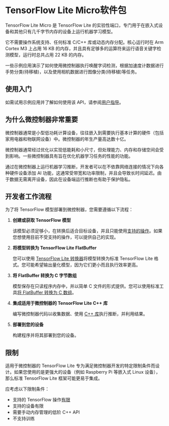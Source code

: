 # TensorFlow Lite Micro软件包

TensorFlow Lite Micro 是 TensorFlow Lite 的实验性端口，专门用于在嵌入式设备和其他只有几千字节内存的设备上运行机器学习模型。

它不需要操作系统支持、任何标准 C/C++ 库或动态内存分配。核心运行时在 Arm Cortex M3 上占用 16 KB 的内存，并且具有足够多的运算符来运行语音关键字检测模型，运行时总共占用 22 KB 的内存。

一些示例应用演示了如何使用微控制器执行唤醒字词检测，根据加速度计数据进行手势分类(待移植)，以及使用相机数据进行图像分类(待移植)等任务。

## 使用入门

如需试用示例应用并了解如何使用该 API，请参阅[用户指导](user-guide.md)。

## 为什么微控制器非常重要

微控制器通常是小型低功耗计算设备，往往嵌入到需要执行基本计算的硬件（包括家用电器和物联网设备）中。微控制器的年生产量高达数十亿。

微控制器通常经过优化以实现低能耗和小尺寸，但处理能力、内存和存储空间会受到影响。一些微控制器具有旨在优化机器学习任务的性能的功能。

通过在微控制器上运行机器学习推断，开发者可以在不依靠网络连接的情况下向各种硬件设备添加 AI 功能，这通常受带宽和功率限制，并且会导致长时间延迟。由于数据无需离开设备，因此在设备端运行推断也有助于保护隐私。

## 开发者工作流程

为了将 TensorFlow 模型部署到微控制器，您需要遵循以下流程：

1. **创建或获取 TensorFlow 模型**

   该模型必须足够小，在转换后适合目标设备，并且只能使用[支持的操作](https://tensorflow.google.cn/lite/microcontrollers/build_convert#operation_support)。如果您想使用目前不受支持的操作，可以提供自己的实现。

2. **将模型转换为 TensorFlow Lite FlatBuffer**

   您可以使用 [TensorFlow Lite 转换器](https://tensorflow.google.cn/lite/microcontrollers/build_convert#model_conversion)将模型转换为标准 TensorFlow Lite 格式。您可能希望输出量化模型，因为它们更小而且执行效率更高。

3. **将 FlatBuffer 转换为 C 字节数组**

   模型保存在只读程序内存中，并以简单 C 文件的形式提供。您可以使用标准工具[将 FlatBuffer 转换为 C 数组](https://tensorflow.google.cn/lite/microcontrollers/build_convert#convert_to_a_c_array)。

4. **集成适用于微控制器的 TensorFlow Lite C++ 库**

   编写微控制器代码以收集数据、使用 [C++ 库](https://tensorflow.google.cn/lite/microcontrollers/library)执行推断，并利用结果。

5. **部署到您的设备**

   构建程序并将其部署到您的设备。

## 限制

适用于微控制器的 TensorFlow Lite 专为满足微控制器开发的特定限制条件而设计。如果您使用的是更强大的设备（例如 Raspberry Pi 等嵌入式 Linux 设备），那么标准 TensorFlow Lite 框架可能更易于集成。

应考虑以下限制条件：

- 支持的 TensorFlow 操作[有限](https://tensorflow.google.cn/lite/microcontrollers/build_convert#operation_support)
- 支持的设备有限
- 需要手动内存管理的低阶 C++ API
- 不支持训练